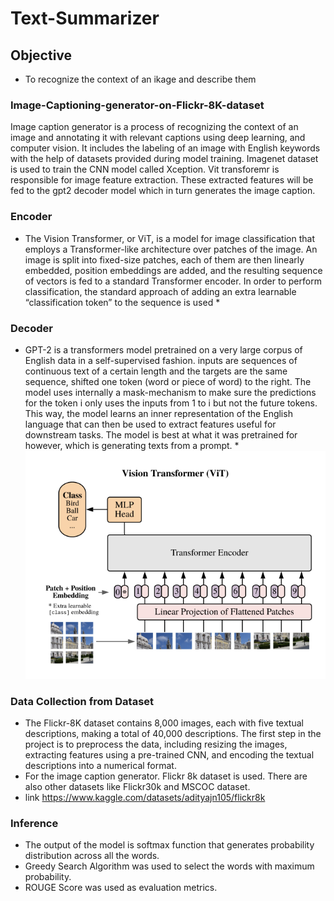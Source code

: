 # Text-Summarizer
## Objective
* To recognize the context of an ikage and describe them 

### Image-Captioning-generator-on-Flickr-8K-dataset
Image caption generator is a process of recognizing the context of an image and annotating it with relevant captions using deep learning, and computer vision. It includes the labeling of an image with English keywords with the help of datasets provided during model training. Imagenet dataset is used to train the CNN model called Xception. Vit transforemr is responsible for image feature extraction. These extracted features will be fed to the gpt2 decoder model which in turn generates the image caption.

### Encoder
* The Vision Transformer, or ViT, is a model for image classification that employs a Transformer-like architecture over patches of the image. An image is split into fixed-size patches, each of them are then linearly embedded, position embeddings are added, and the resulting sequence of vectors is fed to a standard Transformer encoder. In order to perform classification, the standard approach of adding an extra learnable “classification token” to the sequence is used *

### Decoder 
* GPT-2 is a transformers model pretrained on a very large corpus of English data in a self-supervised fashion. inputs are sequences of continuous text of a certain length and the targets are the same sequence, shifted one token (word or piece of word) to the right. The model uses internally a mask-mechanism to make sure the predictions for the token i only uses the inputs from 1 to i but not the future tokens. This way, the model learns an inner representation of the English language that can then be used to extract features useful for downstream tasks. The model is best at what it was pretrained for however, which is generating texts from a prompt. *
![](vit.png)

### Data Collection from Dataset
* The Flickr-8K dataset contains 8,000 images, each with five textual descriptions, making a total of 40,000 descriptions. The first step in the project is to 
   preprocess the data, including resizing the images, extracting features using a pre-trained CNN, and encoding the textual descriptions into a numerical format.
* For the image caption generator. Flickr 8k dataset is used. There are also other datasets like Flickr30k and MSCOC dataset.
* link https://www.kaggle.com/datasets/adityajn105/flickr8k

### Inference
* The output of the model is softmax function that generates probability distribution across all the words.
* Greedy Search Algorithm was used to select the words with maximum probability.
* ROUGE Score was used as evaluation metrics.

